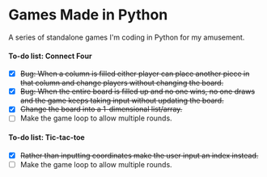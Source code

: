 # Games Made in Python
A series of standalone games I'm coding in Python for my amusement.

#### To-do list: Connect Four
- [x] ~~Bug: When a column is filled either player can place another piece in that column and change players without changing the board.~~
- [x] ~~Bug: When the entire board is filled up and no one wins, no one draws and the game keeps taking input without updating the board.~~
- [x] ~~Change the board into a 1-dimensional list/array.~~
- [ ] Make the game loop to allow multiple rounds.

#### To-do list: Tic-tac-toe
- [x] ~~Rather than inputting coordinates make the user input an index instead.~~
- [ ] Make the game loop to allow multiple rounds.
